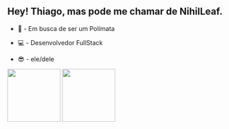 ## Hey! Thiago, mas pode me chamar de NihilLeaf.

* 🧠 - Em busca de ser um Polímata

* 💻 - Desenvolvedor FullStack

* 😎 - ele/dele
<div>
  <img height="120cm" src="https://github-readme-stats.vercel.app/api?username=NihilLeaf&theme=gotham"/>
  <img height="120cm" src="https://github-readme-stats.vercel.app/api/top-langs/?username=NihilLeaf&theme=gotham"/>
</div>
